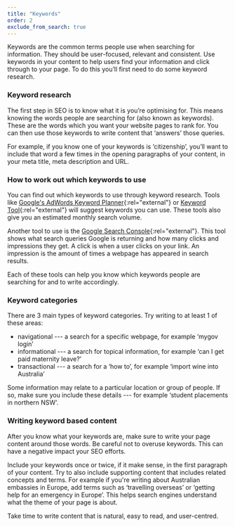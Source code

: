 ```yaml
---
title: "Keywords"
order: 2
exclude_from_search: true
---
```


Keywords are the common terms people use when searching for information. They should be user-focused, relevant and consistent. Use keywords in your content to help users find your information and click through to your page. To do this you’ll first need to do some keyword research.

### Keyword research

The first step in SEO is to know what it is you’re optimising for. This means knowing the words people are searching for (also known as keywords). These are the words which you want your website pages to rank for. You can then use those keywords to write content that  ‘answers’ those queries.

For example, if you know one of your keywords is ‘citizenship’, you’ll want to include that word a few times in the opening paragraphs of your content, in your meta title, meta description and URL.

### How to work out which keywords to use

You can find out which keywords to use through keyword research. Tools like [Google's AdWords Keyword Planner](https://adwords.google.com/home/tools/keyword-planner/){:rel="external"} or [Keyword Tool](https://keywordtool.io/){:rel="external"} will suggest keywords you can use. These tools also give you an estimated monthly search volume.

Another tool to use is the [Google Search Console](https://www.google.com/webmasters/tools/home){:rel="external"}. This tool shows what search queries Google is returning and how many clicks and impressions they get. A click is when a user clicks on your link. An impression is the amount of times a webpage has appeared in search results. 

Each of these tools can help you know which keywords people are searching for and to write accordingly.

### Keyword categories

There are 3 main types of keyword categories. Try writing to at least 1 of these areas:

- navigational --- a search for a specific webpage, for example ‘mygov login’
- informational --- a search for topical information, for example ‘can I get paid maternity leave?’
- transactional --- a search for a ‘how to’, for example ‘import wine into Australia’

Some information may relate to a particular location or group of people. If so, make sure you include these details --- for example ‘student placements in northern NSW’.

### Writing keyword based content

After you know what your keywords are, make sure to write your page content around those words. Be careful not to overuse keywords. This can have a negative impact your SEO efforts.

Include your keywords once or twice, if it make sense, in the first paragraph of your content. Try to also include supporting content that includes related concepts and terms. For example if you're writing about Australian embassies in Europe, add terms such as ‘travelling overseas’ or ‘getting help for an emergency in Europe’. This helps search engines understand what the theme of your page is about. 

Take time to write content that is natural, easy to read, and user-centred.
